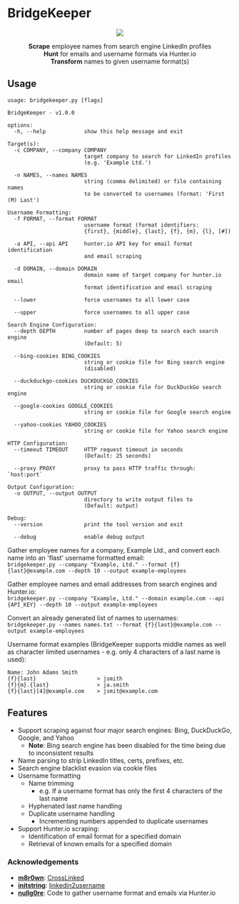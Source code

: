 # BridgeKeeper

<p align="center"><img src="https://media.giphy.com/media/e9aSISpSTtU4w/giphy.gif"></p>

<p align="center">
<b>Scrape</b> employee names from search engine LinkedIn profiles<br>
<b>Hunt</b> for emails and username formats via Hunter.io<br>
<b>Transform</b> names to given username format(s)
</p>

## Usage

```
usage: bridgekeeper.py [flags]

BridgeKeeper - v1.0.0

options:
  -h, --help            show this help message and exit

Target(s):
  -c COMPANY, --company COMPANY
                        target company to search for LinkedIn profiles
                        (e.g. 'Example Ltd.')

  -n NAMES, --names NAMES
                        string (comma delimited) or file containing names
                        to be converted to usernames (format: 'First (M) Last')

Username Formatting:
  -f FORMAT, --format FORMAT
                        username format (format identifiers:
                        {first}, {middle}, {last}, {f}, {m}, {l}, [#])

  -a API, --api API     hunter.io API key for email format identification
                        and email scraping

  -d DOMAIN, --domain DOMAIN
                        domain name of target company for hunter.io email
                        format identification and email scraping

  --lower               force usernames to all lower case

  --upper               force usernames to all upper case

Search Engine Configuration:
  --depth DEPTH         number of pages deep to search each search engine
                        (Default: 5)

  --bing-cookies BING_COOKIES
                        string or cookie file for Bing search engine
                        (disabled)

  --duckduckgo-cookies DUCKDUCKGO_COOKIES
                        string or cookie file for DuckDuckGo search engine

  --google-cookies GOOGLE_COOKIES
                        string or cookie file for Google search engine

  --yahoo-cookies YAHOO_COOKIES
                        string or cookie file for Yahoo search engine

HTTP Configuration:
  --timeout TIMEOUT     HTTP request timeout in seconds
                        (Default: 25 seconds)

  --proxy PROXY         proxy to pass HTTP traffic through: `host:port`

Output Configuration:
  -o OUTPUT, --output OUTPUT
                        directory to write output files to
                        (Default: output)

Debug:
  --version             print the tool version and exit

  --debug               enable debug output
```

Gather employee names for a company, Example Ltd., and convert each name into an 'flast' username formatted email:<br>
`bridgekeeper.py --company "Example, Ltd." --format {f}{last}@example.com --depth 10 --output example-employees`

Gather employee names and email addresses from search engines and Hunter.io:<br>
`bridgekeeper.py --company "Example, Ltd." --domain example.com --api {API_KEY} --depth 10 --output example-employees`

Convert an already generated list of names to usernames:<br>
`bridgekeeper.py --names names.txt --format {f}{last}@example.com --output example-employees`

Username format examples (BridgeKeeper supports middle names as well as character limited usernames - e.g. only 4 characters of a last name is used):<br>
```
Name: John Adams Smith
{f}{last}                   > jsmith
{f}{m}.{last}               > ja.smith
{f}{last}[4]@example.com    > jsmit@example.com
```

## Features

* Support scraping against four major search engines: Bing, DuckDuckGo, Google, and Yahoo
  * **Note**: Bing search engine has been disabled for the time being due to inconsistent results
* Name parsing to strip LinkedIn titles, certs, prefixes, etc.
* Search engine blacklist evasion via cookie files
* Username formatting
  * Name trimming
    * e.g. If a username format has only the first 4 characters of the last name
  * Hyphenated last name handling
  * Duplicate username handling
    * Incrementing numbers appended to duplicate usernames
* Support Hunter.io scraping:
  * Identification of email format for a specified domain
  * Retrieval of known emails for a specified domain

### Acknowledgements

* **[m8r0wn](https://github.com/m8r0wn)**: [CrossLinked](https://github.com/m8r0wn/CrossLinked)
* **[initstring](https://github.com/initstring)**: [linkedin2username](https://github.com/initstring/linkedin2username)
* **[nullg0re](https://github.com/nullg0re)**: Code to gather username format and emails via Hunter.io
